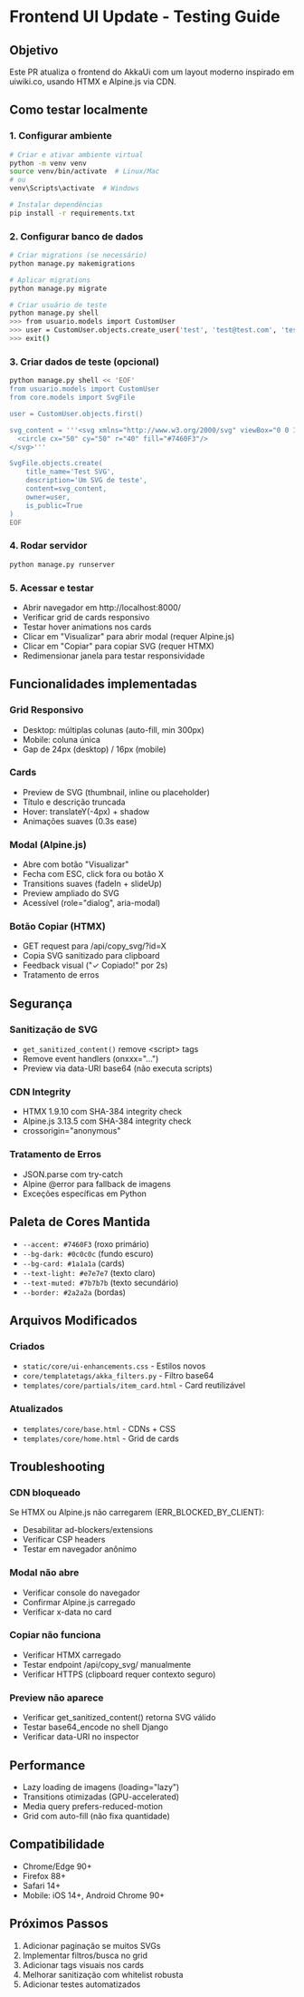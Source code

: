 # Frontend UI Update - Testing Guide

## Objetivo
Este PR atualiza o frontend do AkkaUi com um layout moderno inspirado em uiwiki.co, usando HTMX e Alpine.js via CDN.

## Como testar localmente

### 1. Configurar ambiente
```bash
# Criar e ativar ambiente virtual
python -m venv venv
source venv/bin/activate  # Linux/Mac
# ou
venv\Scripts\activate  # Windows

# Instalar dependências
pip install -r requirements.txt
```

### 2. Configurar banco de dados
```bash
# Criar migrations (se necessário)
python manage.py makemigrations

# Aplicar migrations
python manage.py migrate

# Criar usuário de teste
python manage.py shell
>>> from usuario.models import CustomUser
>>> user = CustomUser.objects.create_user('test', 'test@test.com', 'test123', admin=True)
>>> exit()
```

### 3. Criar dados de teste (opcional)
```bash
python manage.py shell << 'EOF'
from usuario.models import CustomUser
from core.models import SvgFile

user = CustomUser.objects.first()

svg_content = '''<svg xmlns="http://www.w3.org/2000/svg" viewBox="0 0 100 100">
  <circle cx="50" cy="50" r="40" fill="#7460F3"/>
</svg>'''

SvgFile.objects.create(
    title_name='Test SVG',
    description='Um SVG de teste',
    content=svg_content,
    owner=user,
    is_public=True
)
EOF
```

### 4. Rodar servidor
```bash
python manage.py runserver
```

### 5. Acessar e testar
- Abrir navegador em http://localhost:8000/
- Verificar grid de cards responsivo
- Testar hover animations nos cards
- Clicar em "Visualizar" para abrir modal (requer Alpine.js)
- Clicar em "Copiar" para copiar SVG (requer HTMX)
- Redimensionar janela para testar responsividade

## Funcionalidades implementadas

### Grid Responsivo
- Desktop: múltiplas colunas (auto-fill, min 300px)
- Mobile: coluna única
- Gap de 24px (desktop) / 16px (mobile)

### Cards
- Preview de SVG (thumbnail, inline ou placeholder)
- Título e descrição truncada
- Hover: translateY(-4px) + shadow
- Animações suaves (0.3s ease)

### Modal (Alpine.js)
- Abre com botão "Visualizar"
- Fecha com ESC, click fora ou botão X
- Transitions suaves (fadeIn + slideUp)
- Preview ampliado do SVG
- Acessível (role="dialog", aria-modal)

### Botão Copiar (HTMX)
- GET request para /api/copy_svg/?id=X
- Copia SVG sanitizado para clipboard
- Feedback visual ("✓ Copiado!" por 2s)
- Tratamento de erros

## Segurança

### Sanitização de SVG
- `get_sanitized_content()` remove &lt;script&gt; tags
- Remove event handlers (onxxx="...")
- Preview via data-URI base64 (não executa scripts)

### CDN Integrity
- HTMX 1.9.10 com SHA-384 integrity check
- Alpine.js 3.13.5 com SHA-384 integrity check
- crossorigin="anonymous"

### Tratamento de Erros
- JSON.parse com try-catch
- Alpine @error para fallback de imagens
- Exceções específicas em Python

## Paleta de Cores Mantida

- `--accent: #7460F3` (roxo primário)
- `--bg-dark: #0c0c0c` (fundo escuro)
- `--bg-card: #1a1a1a` (cards)
- `--text-light: #e7e7e7` (texto claro)
- `--text-muted: #7b7b7b` (texto secundário)
- `--border: #2a2a2a` (bordas)

## Arquivos Modificados

### Criados
- `static/core/ui-enhancements.css` - Estilos novos
- `core/templatetags/akka_filters.py` - Filtro base64
- `templates/core/partials/item_card.html` - Card reutilizável

### Atualizados
- `templates/core/base.html` - CDNs + CSS
- `templates/core/home.html` - Grid de cards

## Troubleshooting

### CDN bloqueado
Se HTMX ou Alpine.js não carregarem (ERR_BLOCKED_BY_CLIENT):
- Desabilitar ad-blockers/extensions
- Verificar CSP headers
- Testar em navegador anônimo

### Modal não abre
- Verificar console do navegador
- Confirmar Alpine.js carregado
- Verificar x-data no card

### Copiar não funciona
- Verificar HTMX carregado
- Testar endpoint /api/copy_svg/ manualmente
- Verificar HTTPS (clipboard requer contexto seguro)

### Preview não aparece
- Verificar get_sanitized_content() retorna SVG válido
- Testar base64_encode no shell Django
- Verificar data-URI no inspector

## Performance

- Lazy loading de imagens (loading="lazy")
- Transitions otimizadas (GPU-accelerated)
- Media query prefers-reduced-motion
- Grid com auto-fill (não fixa quantidade)

## Compatibilidade

- Chrome/Edge 90+
- Firefox 88+
- Safari 14+
- Mobile: iOS 14+, Android Chrome 90+

## Próximos Passos

1. Adicionar paginação se muitos SVGs
2. Implementar filtros/busca no grid
3. Adicionar tags visuais nos cards
4. Melhorar sanitização com whitelist robusta
5. Adicionar testes automatizados
